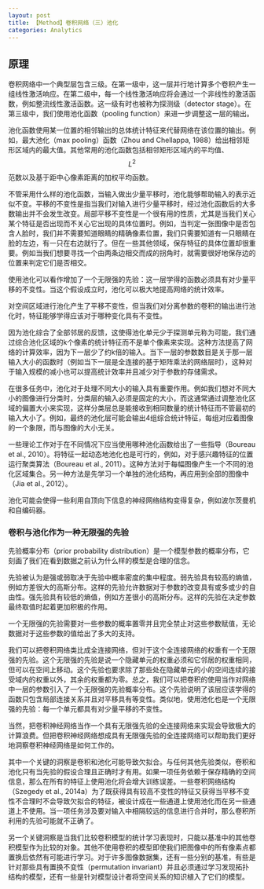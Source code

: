 ```yaml
---
layout: post
title: 【Method】卷积网络（三）池化
categories: Analytics
---
```


## 原理

卷积网络中一个典型层包含三级。在第一级中，这一层并行地计算多个卷积产生一组线性激活响应。在第二级中，每一个线性激活响应将会通过一个非线性的激活函数，例如整流线性激活函数。这一级有时也被称为探测级（detector stage）。在第三级中，我们使用池化函数（pooling function）来进一步调整这一层的输出。

池化函数使用某一位置的相邻输出的总体统计特征来代替网络在该位置的输出。例如，最大池化（max pooling）函数（Zhou and Chellappa, 1988）给出相邻矩形区域内的最大值。其他常用的池化函数包括相邻矩形区域内的平均值、$$L^2$$范数以及基于距中心像素距离的加权平均函数。

不管采用什么样的池化函数，当输入做出少量平移时，池化能够帮助输入的表示近似不变。平移的不变性是指当我们对输入进行少量平移时，经过池化函数后的大多数输出并不会发生改变。局部平移不变性是一个很有用的性质，尤其是当我们关心某个特征是否出现而不关心它出现的具体位置时。例如，当判定一张图像中是否包含人脸时，我们并不需要知道眼睛的精确像素位置，我们只需要知道有一只眼睛在脸的左边，有一只在右边就行了。但在一些其他领域，保存特征的具体位置却很重要。例如当我们想要寻找一个由两条边相交而成的拐角时，就需要很好地保存边的位置来判定它们是否相交。

使用池化可以看作增加了一个无限强的先验：这一层学得的函数必须具有对少量平移的不变性。当这个假设成立时，池化可以极大地提高网络的统计效率。

对空间区域进行池化产生了平移不变性，但当我们对分离参数的卷积的输出进行池化时，特征能够学得应该对于哪种变化具有不变性。

因为池化综合了全部邻居的反馈，这使得池化单元少于探测单元称为可能，我们通过综合池化区域的k个像素的统计特征而不是单个像素来实现。这种方法提高了网络的计算效率，因为下一层少了约k倍的输入。当下一层的参数数目是关于那一层输入大小的函数时（例如当下一层是全连接的基于矩阵乘法的网络层时），这种对于输入规模的减小也可以提高统计效率并且减少对于参数的存储需求。

在很多任务中，池化对于处理不同大小的输入具有重要作用。例如我们想对不同大小的图像进行分类时，分类层的输入必须是固定的大小，而这通常通过调整池化区域的偏置大小来实现，这样分类层总是能接收到相同数量的统计特征而不管最初的输入大小了。例如，最终的池化层可能会输出4组综合统计特征，每组对应着图像的一个象限，而与图像的大小无关。

一些理论工作对于在不同情况下应当使用哪种池化函数给出了一些指导（Boureau et al., 2010）。将特征一起动态地池化也是可行的，例如，对于感兴趣特征的位置运行聚类算法（Boureau et al., 2011）。这种方法对于每幅图像产生一个不同的池化区域集合。另一种方法是先学习一个单独的池化结构，再应用到全部的图像中（Jia et al., 2012）。

池化可能会使得一些利用自顶向下信息的神经网络结构变得复杂，例如波尔茨曼机和自编码器。

### 卷积与池化作为一种无限强的先验

先验概率分布（prior probability distribution）是一个模型参数的概率分布，它刻画了我们在看到数据之前认为什么样的模型是合理的信念。

先验被认为是强或弱取决于先验中概率密度的集中程度。弱先验具有较高的熵值，例如方差很大的高斯分布。这样的先验允许数据对于参数的改变具有或多或少的自由性。强先验具有较低的熵值，例如方差很小的高斯分布。这样的先验在决定参数最终取值时起着更加积极的作用。

一个无限强的先验需要对一些参数的概率置零并且完全禁止对这些参数赋值，无论数据对于这些参数的值给出了多大的支持。

我们可以把卷积网络类比成全连接网络，但对于这个全连接网络的权重有一个无限强的先验。这个无限强的先验是说一个隐藏单元的权重必须和它邻居的权重相同，但可以在空间上移动。这个先验也要求除了那些处在隐藏单元的小的空间连续的接受域内的权重以外，其余的权重都为零。总之，我们可以把卷积的使用当作对网络中一层的参数引入了一个无限强的先验概率分布。这个先验说明了该层应该学得的函数只包含局部连接关系并且对平移具有等变性。类似地，使用池化也是一个无限强的先验：每一个单元都具有对少量平移的不变性。

当然，把卷积神经网络当作一个具有无限强先验的全连接网络来实现会导致极大的计算浪费。但把卷积神经网络想成具有无限强先验的全连接网络可以帮助我们更好地洞察卷积神经网络是如何工作的。

其中一个关键的洞察是卷积和池化可能导致欠拟合。与任何其他先验类似，卷积和池化只有当先验的假设合理且正确时才有用。如果一项任务依赖于保存精确的空间信息，那么在所有的特征上使用池化将会增大训练误差。一些卷积网络结构（Szegedy et al., 2014a）为了既获得具有较高不变性的特征又获得当平移不变性不合理时不会导致欠拟合的特征，被设计成在一些通道上使用池化而在另一些通道上不使用。当一项任务涉及要对输入中相隔较远的信息进行合并时，那么卷积所利用的先验可能就不正确了。

另一个关键洞察是当我们比较卷积模型的统计学习表现时，只能以基准中的其他卷积模型作为比较的对象。其他不使用卷积的模型即使我们把图像中的所有像素点都置换后依然有可能进行学习。对于许多图像数据集，还有一些分别的基准，有些是针对那些具有置换不变性（permutation invariant）并且必须通过学习发现拓扑结构的模型，还有一些是针对模型设计者将空间关系的知识植入了它们的模型。